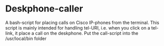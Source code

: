 # Deskphone-caller
A bash-script for placing calls on Cisco IP-phones from the terminal. This script is mainly intended for handling tel-URI, i.e. when you click on a tel-link, it place a call on the deskphone.
Put the call-script into the /usr/local/bin folder
